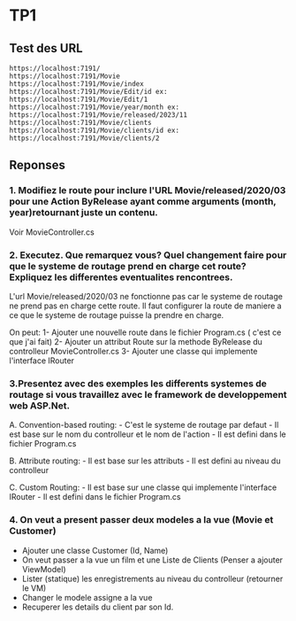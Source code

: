 # TP1
## Test des URL
	https://localhost:7191/
	https://localhost:7191/Movie
	https://localhost:7191/Movie/index
	https://localhost:7191/Movie/Edit/id ex: https://localhost:7191/Movie/Edit/1
	https://localhost:7191/Movie/year/month ex: https://localhost:7191/Movie/released/2023/11
	https://localhost:7191/Movie/clients
	https://localhost:7191/Movie/clients/id ex: https://localhost:7191/Movie/clients/2


## Reponses
### 1. Modifiez le route pour inclure l'URL Movie/released/2020/03 pour une Action ByRelease ayant comme arguments (month, year)retournant juste un contenu.

Voir MovieController.cs

### 2. Executez. Que remarquez vous? Quel changement faire pour que le systeme de routage prend en charge cet route? Expliquez les differentes eventualites rencontrees.

L'url Movie/released/2020/03 ne fonctionne pas car le systeme de routage ne prend pas en charge cette route. Il faut configurer la route de maniere a ce que le systeme de routage puisse la prendre en charge. 

On peut:
	1- Ajouter une nouvelle route dans le fichier Program.cs ( c'est ce que j'ai fait)
	2- Ajouter un attribut Route sur la methode ByRelease du controlleur MovieController.cs
	3- Ajouter une classe qui implemente l'interface IRouter


### 3.Presentez avec des exemples les differents systemes de routage si vous travaillez avec le framework de developpement web ASP.Net.

A. Convention-based routing: 
	- C'est le systeme de routage par defaut
	- Il est base sur le nom du controlleur et le nom de l'action
	- Il est defini dans le fichier Program.cs

B. Attribute routing:
	- Il est base sur les attributs
	- Il est defini au niveau du controlleur

C. Custom Routing:
	- Il est base sur une classe qui implemente l'interface IRouter
	- Il est defini dans le fichier Program.cs

### 4. On veut a present passer deux modeles a la vue (Movie et Customer)
- Ajouter une classe Customer (Id, Name)
- On veut passer a la vue un film et une Liste de Clients (Penser a ajouter ViewModel)
- Lister (statique) les enregistrements au niveau du controlleur (retourner le VM)
- Changer le modele assigne a la vue
- Recuperer les details du client par son Id.